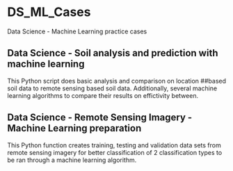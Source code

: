 # DS_ML_Cases
Data Science - Machine Learning practice cases

## Data Science - Soil analysis and prediction with machine learning
This Python script does basic analysis and comparison on location ##based soil data to remote sensing based soil data.
Additionally, several machine learning algorithms to compare their results on effictivity between.

## Data Science - Remote Sensing Imagery - Machine Learning preparation
This Python function creates training, testing and validation data sets from remote sensing imagery for better classification of 2 classification types to be ran through a machine learning algorithm.
